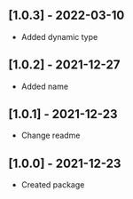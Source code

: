 ## [1.0.3] - 2022-03-10

- Added dynamic type

## [1.0.2] - 2021-12-27

- Added name

## [1.0.1] - 2021-12-23

- Change readme

## [1.0.0] - 2021-12-23

- Created package
